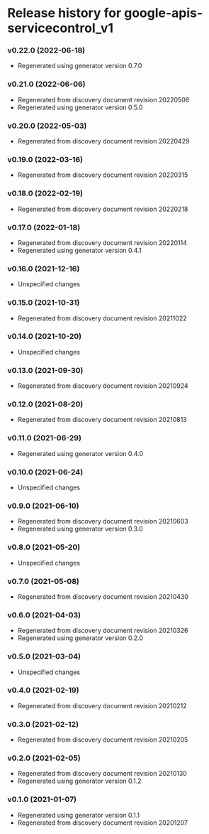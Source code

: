 # Release history for google-apis-servicecontrol_v1

### v0.22.0 (2022-06-18)

* Regenerated using generator version 0.7.0

### v0.21.0 (2022-06-06)

* Regenerated from discovery document revision 20220506
* Regenerated using generator version 0.5.0

### v0.20.0 (2022-05-03)

* Regenerated from discovery document revision 20220429

### v0.19.0 (2022-03-16)

* Regenerated from discovery document revision 20220315

### v0.18.0 (2022-02-19)

* Regenerated from discovery document revision 20220218

### v0.17.0 (2022-01-18)

* Regenerated from discovery document revision 20220114
* Regenerated using generator version 0.4.1

### v0.16.0 (2021-12-16)

* Unspecified changes

### v0.15.0 (2021-10-31)

* Regenerated from discovery document revision 20211022

### v0.14.0 (2021-10-20)

* Unspecified changes

### v0.13.0 (2021-09-30)

* Regenerated from discovery document revision 20210924

### v0.12.0 (2021-08-20)

* Regenerated from discovery document revision 20210813

### v0.11.0 (2021-06-29)

* Regenerated using generator version 0.4.0

### v0.10.0 (2021-06-24)

* Unspecified changes

### v0.9.0 (2021-06-10)

* Regenerated from discovery document revision 20210603
* Regenerated using generator version 0.3.0

### v0.8.0 (2021-05-20)

* Unspecified changes

### v0.7.0 (2021-05-08)

* Regenerated from discovery document revision 20210430

### v0.6.0 (2021-04-03)

* Regenerated from discovery document revision 20210326
* Regenerated using generator version 0.2.0

### v0.5.0 (2021-03-04)

* Unspecified changes

### v0.4.0 (2021-02-19)

* Regenerated from discovery document revision 20210212

### v0.3.0 (2021-02-12)

* Regenerated from discovery document revision 20210205

### v0.2.0 (2021-02-05)

* Regenerated from discovery document revision 20210130
* Regenerated using generator version 0.1.2

### v0.1.0 (2021-01-07)

* Regenerated using generator version 0.1.1
* Regenerated from discovery document revision 20201207

